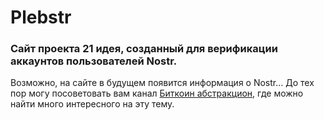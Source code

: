 # Plebstr
### Сайт проекта 21 идея, созданный для верификации аккаунтов пользователей Nostr. 

Возможно, на сайте в будущем появится информация о Nostr...
До тех пор могу посоветовать вам канал [Биткоин абстракцион](https://t.me/bitraction), где можно найти много интересного на эту тему.
